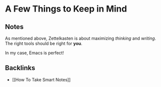 # A Few Things to Keep in Mind



## Notes

As mentioned above, Zettelkasten is about maximizing _thinking_ and _writing_. The right tools should be right for **you**.

In my case, Emacs is perfect!


## Backlinks

-   [[How To Take Smart Notes]]
